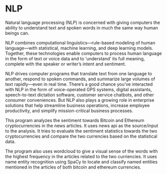 # NLP

Natural language processing (NLP) is concerned with giving computers the ability to understand text and spoken words in much the same way human beings can.

NLP combines computational linguistics—rule-based modeling of human language—with statistical, machine learning, and deep learning models. Together, these technologies enable computers to process human language in the form of text or voice data and to ‘understand’ its full meaning, complete with the speaker or writer’s intent and sentiment.

NLP drives computer programs that translate text from one language to another, respond to spoken commands, and summarize large volumes of text rapidly—even in real time. There’s a good chance you’ve interacted with NLP in the form of voice-operated GPS systems, digital assistants, speech-to-text dictation software, customer service chatbots, and other consumer conveniences. But NLP also plays a growing role in enterprise solutions that help streamline business operations, increase employee productivity, and simplify mission-critical business processes.

This program analyzes the sentiment towards Bitcoin and Ethereum cryptocurrencies in the news articles. It uses news api as the source/input to the analysis. It tries to evaluate the sentiment statistics towards the two cryptocurrencies and compare the two currencies based on the statistical data.

The program also uses wordcloud to give a visual sense of the words with the highest frequency in the articles related to the two curriencies. It uses name entity recognition using SpaCy  to locate and classify named entities mentioned in the articles of both bitcoin and ethereum currencies. 
